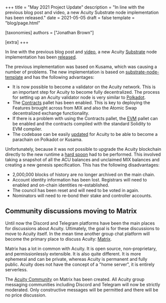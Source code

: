+++
title = "May 2021 Project Update"
description = "In line with the previous blog post and video, a new Acuity Substrate node implementation has been released."
date = 2021-05-05
draft = false
template = "blog/page.html"

[taxonomies]
authors = ["Jonathan Brown"]

[extra]
+++

<p>In line with the previous blog post and <a target="_blank" href="https://www.youtube.com/watch?v=ipg6KQNcZ-k">video</a>, a new Acuity <a target="_blank" href="https://www.substrate.io/">Substrate</a> node implementation has been <a target="_blank" href="https://github.com/acuity-social/acuity-substrate/releases">released</a>.</p>
<p>The previous implementation was based on Kusama, which was causing a number of problems. The new implementation is based on <a target="_blank" href="https://github.com/substrate-developer-hub/substrate-node-template">substrate-node-template</a> and has the following advantages:</p>
<p><ul>
  <li>It is now possible to become a validator on the Acuity network. This is an important step for Acuity to become fully decentralized. The process for setting up an Acuity validator node is very similar to <a target="_blank" href="https://wiki.polkadot.network/docs/en/maintain-guides-how-to-validate-polkadot">Polkadot</a>.</li>
  <li>The <a target="_blank" href="https://www.substrate.io/kb/smart-contracts/contracts-pallet">Contracts</a> pallet has been enabled. This is key to deploying the <router-link to="/features">Features</router-link> brought across from MIX and also the <router-link to="/atomic-swap">Atomic Swap</router-link> decentralized exchange functionality.
  <li>If there is a problem with using the Contracts pallet, the <a target="_blank" href="https://www.substrate.io/kb/smart-contracts/evm-pallet">EVM</a> pallet can be enabled and the contracts compiled with the standard Solidity to EVM compiler.</li>
  <li>The codebase can be easily <a target="_blank" href="https://github.com/substrate-developer-hub/substrate-parachain-template">updated</a> for Acuity to be able to become a parachain on Polkadot or Kusama.</li>
</ul></p>
<p>Unfortunately, because it was not possible to upgrade the Acuity blockchain directly to the new runtime a <a target="_blank" href="https://wiki.polkadot.network/docs/glossary#hard-spoon">hard spoon</a> had to be performed. This involved taking a snapshot of all the ACU balances and unclaimed MIX balances and creating a new genesis specification. This has the following disadvantages:</p>
<p><ul>
  <li>2,000,000 blocks of history are no longer archived on the main chain.</li>
  <li>Account identity information has been lost. Registrars will need to enabled and on-chain identities re-established.</li>
  <li>The council has been reset and will need to be voted in again.</li>
  <li>Nominators will need to re-bond their stake and controller accounts.</li>
</ul></p>

## Community discussions moving to Matrix

<p>Until now the Discord and Telegram platforms have been the main places for discussions about Acuity. Ultimately, the goal is for these discussions to move to Acuity itself. In the mean time another group chat platform will become the primary place to discuss Acuity: <a target="_blank" href="https://matrix.org/">Matrix</a>.</p>
<p>Matrix has a lot in common with Acuity. It is open source, non-proprietary, and permissionlessly extensible. It is also quite different. It is more ephemeral and can be private, whereas Acuity is permanent and fully public. Acuity does not have the concept of a "home server", it is entirely serverless.</p>
<p>The <a target="_blank" href="https://matrix.to/#/+acuity:matrix.org">Acuity Community</a> on Matrix has been created. All Acuity group messaging communities including Discord and Telegram will now be strictly moderated. Only constructive messages will be permitted and there will be no price discussion.</p>
